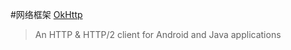 #网络框架
[OkHttp](http://square.github.io/okhttp/)
>An HTTP & HTTP/2 client for Android and Java applications